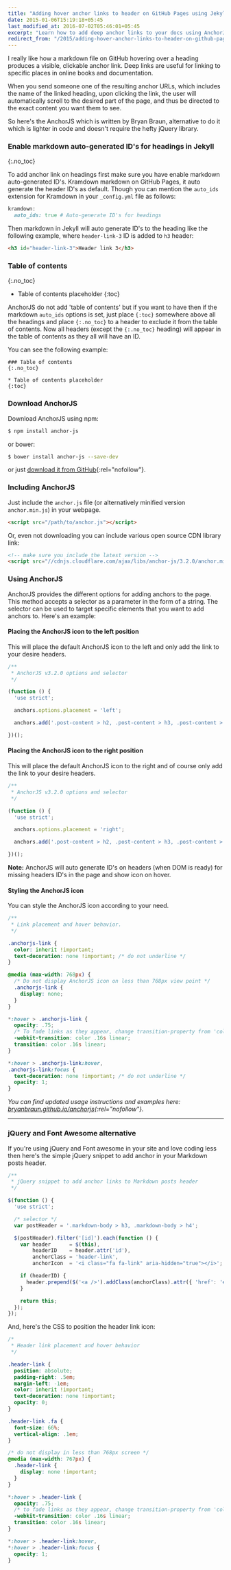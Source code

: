 ```yaml
---
title: "Adding hover anchor links to header on GitHub Pages using Jekyll"
date: 2015-01-06T15:19:18+05:45
last_modified_at: 2016-07-02T05:46:01+05:45
excerpt: "Learn how to add deep anchor links to your docs using AnchorJS in Jekyll."
redirect_from: "/2015/adding-hover-anchor-links-to-header-on-github-pages-using-jekyll/"
---
```


I really like how a markdown file on GitHub hovering over a heading produces a visible, clickable anchor link. Deep links are useful for linking to specific places in online books and documentation.

When you send someone one of the resulting anchor URLs, which includes the name of the linked heading, upon clicking the link, the user will automatically scroll to the desired part of the page, and thus be directed to the exact content you want them to see.

So here's the AnchorJS which is written by Bryan Braun, alternative to do it which is lighter in code and doesn't require the hefty jQuery library.

### Enable markdown auto-generated ID's for headings in Jekyll
{:.no_toc}

To add anchor link on headings first make sure you have enable markdown auto-generated ID's. Kramdown markdown on GitHub Pages, it auto generate the header ID's as default. Though you can mention the `auto_ids` extension for Kramdown in your `_config.yml` file as follows:

```rb
kramdown:
  auto_ids: true # Auto-generate ID's for headings
```

Then markdown in Jekyll will auto generate ID's to the heading like the following example, where `header-link-3` ID is added to `h3` header:

```html
<h3 id="header-link-3">Header link 3</h3>
```

### Table of contents
{:.no_toc}

* Table of contents placeholder
{:toc}

AnchorJS do not add 'table of contents' but if you want to have then if the markdown `auto_ids` options is set, just place `{:toc}` somewhere above all the headings and place `{:.no_toc}` to a header to exclude it from the table of contents. Now all headers (except the `{:.no_toc}` heading) will appear in the table of contents as they all will have an ID.

You can see the following example:

```text
### Table of contents
{:.no_toc}

* Table of contents placeholder
{:toc}
```

### Download AnchorJS

Download AnchorJS using npm:

```bash
$ npm install anchor-js
```

or bower:

```bash
$ bower install anchor-js --save-dev
```

or just [download it from GitHub](http://github.com/bryanbraun/anchorjs/releases){:rel="nofollow"}.

### Including AnchorJS

Just include the `anchor.js` file (or alternatively minified version `anchor.min.js`) in your webpage.

```html
<script src="/path/to/anchor.js"></script>
```

Or, even not downloading you can include various open source CDN library link:

```html
<!-- make sure you include the latest version -->
<script src="//cdnjs.cloudflare.com/ajax/libs/anchor-js/3.2.0/anchor.min.js"></script>
```

### Using AnchorJS

AnchorJS provides the different options for adding anchors to the page. This method accepts a selector as a parameter in the form of a string. The selector can be used to target specific elements that you want to add anchors to. Here's an example:

#### Placing the AnchorJS icon to the left position

This will place the default AnchorJS icon to the left and only add the link to your desire headers.

```js
/**
 * AnchorJS v3.2.0 options and selector
 */

(function () {
  'use strict';

  anchors.options.placement = 'left';

  anchors.add('.post-content > h2, .post-content > h3, .post-content > h4, .post-content > h5, .post-content > h6');

})();
```

#### Placing the AnchorJS icon to the right position

This will place the default AnchorJS icon to the right and of course only add the link to your desire headers.

```js
/**
 * AnchorJS v3.2.0 options and selector
 */

(function () {
  'use strict';

  anchors.options.placement = 'right';

  anchors.add('.post-content > h2, .post-content > h3, .post-content > h4, .post-content > h5, .post-content > h6');

})();
```

**Note:** AnchorJS will auto generate ID's on headers (when DOM is ready) for missing headers ID's in the page and show icon on hover.

#### Styling the AnchorJS icon

You can style the AnchorJS icon according to your need.

```css
/**
 * Link placement and hover behavior.
 */

.anchorjs-link {
  color: inherit !important;
  text-decoration: none !important; /* do not underline */
}

@media (max-width: 768px) {
  /* Do not display AnchorJS icon on less than 768px view point */
  .anchorjs-link {
    display: none;
  }
}

*:hover > .anchorjs-link {
  opacity: .75;
  /* To fade links as they appear, change transition-property from 'color' to 'all' */
  -webkit-transition: color .16s linear;
  transition: color .16s linear;
}

*:hover > .anchorjs-link:hover,
.anchorjs-link:focus {
  text-decoration: none !important; /* do not underline */
  opacity: 1;
}
```

*You can find updated usage instructions and examples here: [bryanbraun.github.io/anchorjs](http://bryanbraun.github.io/anchorjs/){:rel="nofollow"}.*

---

### jQuery and Font Awesome alternative

If you're using jQuery and Font awesome in your site and love coding less then here's the simple jQuery snippet to add anchor in your Markdown posts header.

```js
/**
 * jQuery snippet to add anchor links to Markdown posts header
 */

$(function () {
  'use strict';

  /* selector */
  var postHeader = '.markdown-body > h3, .markdown-body > h4';

  $(postHeader).filter('[id]').each(function () {
    var header      = $(this),
        headerID    = header.attr('id'),
        anchorClass = 'header-link',
        anchorIcon  = '<i class="fa fa-link" aria-hidden="true"></i>';

    if (headerID) {
      header.prepend($('<a />').addClass(anchorClass).attr({ 'href': '#' + headerID, 'aria-hidden': 'true' }).html(anchorIcon));
    }

    return this;
  });
});
```

And, here's the CSS to position the header link icon:

```css
/*
 * Header link placement and hover behavior
 */

.header-link {
  position: absolute;
  padding-right: .5em;
  margin-left: -1em;
  color: inherit !important;
  text-decoration: none !important;
  opacity: 0;
}

.header-link .fa {
  font-size: 66%;
  vertical-align: .1em;
}

/* do not display in less than 768px screen */
@media (max-width: 767px) {
  .header-link {
    display: none !important;
  }
}

*:hover > .header-link {
  opacity: .75;
  /* to fade links as they appear, change transition-property from 'color' to 'all' */
  -webkit-transition: color .16s linear;
  transition: color .16s linear;
}

*:hover > .header-link:hover,
*:hover > .header-link:focus {
  opacity: 1;
}
```
